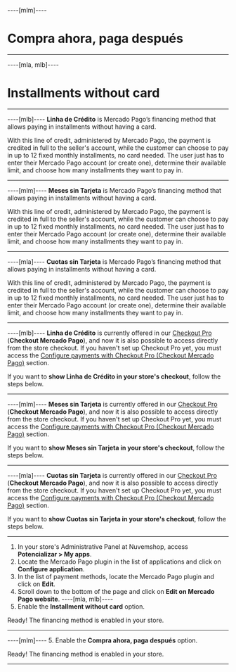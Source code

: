 ----[mlm]----
# Compra ahora, paga después

------------
----[mla, mlb]----
# Installments without card

------------
----[mlb]----
**Linha de Crédito** is Mercado Pago’s financing method that allows paying in installments without having a card.

With this line of credit, administered by Mercado Pago, the payment is credited in full to the seller's account, while the customer can choose to pay in up to 12 fixed monthly installments, no card needed. The user just has to enter their Mercado Pago account (or create one), determine their available limit, and choose how many installments they want to pay in.

------------
----[mlm]----
**Meses sin Tarjeta** is Mercado Pago’s financing method that allows paying in installments without having a card.

With this line of credit, administered by Mercado Pago, the payment is credited in full to the seller's account, while the customer can choose to pay in up to 12 fixed monthly installments, no card needed. The user just has to enter their Mercado Pago account (or create one), determine their available limit, and choose how many installments they want to pay in.

------------
----[mla]----
**Cuotas sin Tarjeta** is Mercado Pago’s financing method that allows paying in installments without having a card.

With this line of credit, administered by Mercado Pago, the payment is credited in full to the seller's account, while the customer can choose to pay in up to 12 fixed monthly installments, no card needed. The user just has to enter their Mercado Pago account (or create one), determine their available limit, and choose how many installments they want to pay in.

------------
----[mlb]----
**Linha de Crédito** is currently offered in our [Checkout Pro](/developers/en/docs/checkout-pro/landing) (**Checkout Mercado Pago**), and now it is also possible to access directly from the store checkout. If you haven't set up Checkout Pro yet, you must access the [Configure payments with Checkout Pro (Checkout Mercado Pago)](/developers/en/docs/nuvemshop/payment-configuration/checkout-pro) section.

If you want to **show Linha de Crédito in your store's checkout**, follow the steps below.

------------
----[mlm]----
**Meses sin Tarjeta** is currently offered in our [Checkout Pro](/developers/en/docs/checkout-pro/landing) (**Checkout Mercado Pago**), and now it is also possible to access directly from the store checkout. If you haven't set up Checkout Pro yet, you must access the [Configure payments with Checkout Pro (Checkout Mercado Pago)](/developers/en/docs/nuvemshop/payment-configuration/checkout-pro) section.

If you want to **show Meses sin Tarjeta in your store's checkout**, follow the steps below.

------------
----[mla]----
**Cuotas sin Tarjeta** is currently offered in our [Checkout Pro](/developers/en/docs/checkout-pro/landing) (**Checkout Mercado Pago**), and now it is also possible to access directly from the store checkout. If you haven't set up Checkout Pro yet, you must access the [Configure payments with Checkout Pro (Checkout Mercado Pago)](/developers/en/docs/nuvemshop/payment-configuration/checkout-pro) section.

If you want to **show Cuotas sin Tarjeta in your store's checkout**, follow the steps below.

------------

1. In your store's Administrative Panel at Nuvemshop, access **Potencializar > My apps**.
2. Locate the Mercado Pago plugin in the list of applications and click on **Configure application**.
3. In the list of payment methods, locate the Mercado Pago plugin and click on **Edit**.
4. Scroll down to the bottom of the page and click on **Edit on Mercado Pago website**.
----[mla, mlb]----
5. Enable the **Installment without card** option.

Ready! The financing method is enabled in your store.

------------
----[mlm]----
5. Enable the **Compra ahora, paga después** option.

Ready! The financing method is enabled in your store.

------------